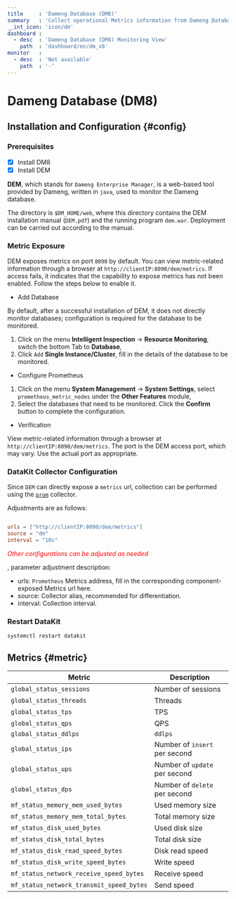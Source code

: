 ```yaml
---
title     : 'Dameng Database (DM8)'
summary   : 'Collect operational Metrics information from Dameng Database'
__int_icon: 'icon/dm'
dashboard :
  - desc  : 'Dameng Database (DM8) Monitoring View'
    path  : 'dashboard/en/dm_v8'
monitor   :
  - desc  : 'Not available'
    path  : '-'
---
```


<!-- markdownlint-disable MD025 -->
# Dameng Database (DM8)
<!-- markdownlint-enable -->

## Installation and Configuration {#config}

### Prerequisites

- [x] Install DM8
- [x] Install DEM

**DEM**, which stands for `Dameng Enterprise Manager`, is a web-based tool provided by Dameng, written in `java`, used to monitor the Dameng database.

The directory is `$DM_HOME/web`, where this directory contains the DEM installation manual (`DEM.pdf`) and the running program `dem.war`. Deployment can be carried out according to the manual.

### Metric Exposure

DEM exposes metrics on port `8090` by default. You can view metric-related information through a browser at `http://clientIP:8090/dem/metrics`. If access fails, it indicates that the capability to expose metrics has not been enabled. Follow the steps below to enable it.

- Add Database

By default, after a successful installation of DEM, it does not directly monitor databases; configuration is required for the database to be monitored.

1. Click on the menu **Intelligent Inspection** -> **Resource Monitoring**, switch the bottom Tab to **Database**,
2. Click `Add` **Single Instance/Cluster**, fill in the details of the database to be monitored.


- Configure Prometheus

1. Click on the menu **System Management** -> **System Settings**, select `prometheus_metric_nodes` under the **Other Features** module,
2. Select the databases that need to be monitored. Click the **Confirm** button to complete the configuration.

- Verification

View metric-related information through a browser at `http://clientIP:8090/dem/metrics`. The port is the DEM access port, which may vary. Use the actual port as appropriate.


### DataKit Collector Configuration

Since `DEM` can directly expose a `metrics` url, collection can be performed using the [`prom`](./prom.md) collector.



Adjustments are as follows:

```toml

urls = ["http://clientIP:8090/dem/metrics"]
source = "dm"
interval = "10s"

```

<!-- markdownlint-disable MD033 -->
<font color="red">*Other configurations can be adjusted as needed*</font>
<!-- markdownlint-enable -->
, parameter adjustment description:

- urls: `Prometheus` Metrics address, fill in the corresponding component-exposed Metrics url here.
- source: Collector alias, recommended for differentiation.
- interval: Collection interval.

### Restart DataKit

```shell
systemctl restart datakit
```

## Metrics {#metric}

| Metric | Description |
| --- | --- |
| `global_status_sessions` | Number of sessions |
| `global_status_threads` | Threads |
| `global_status_tps` | TPS |
| `global_status_qps` | QPS |
| `global_status_ddlps` | `ddlps` |
| `global_status_ips` | Number of `insert` per second |
| `global_status_ups` | Number of `update` per second |
| `global_status_dps` | Number of `delete` per second |
| `mf_status_memory_mem_used_bytes` | Used memory size |
| `mf_status_memory_mem_total_bytes` | Total memory size |
| `mf_status_disk_used_bytes` | Used disk size |
| `mf_status_disk_total_bytes` | Total disk size |
| `mf_status_disk_read_speed_bytes` | Disk read speed |
| `mf_status_disk_write_speed_bytes` | Write speed |
| `mf_status_network_receive_speed_bytes` | Receive speed |
| `mf_status_network_transmit_speed_bytes` | Send speed |